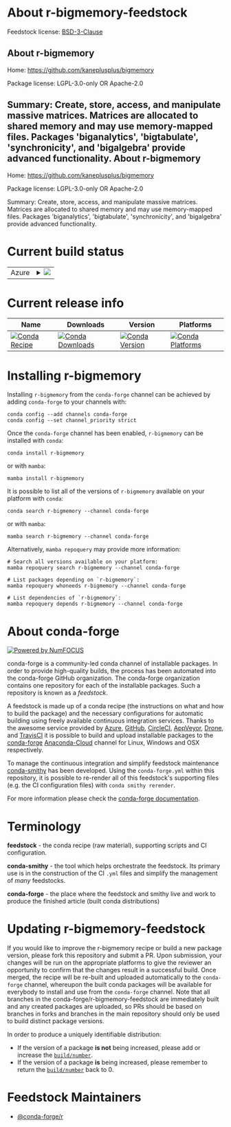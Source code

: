 About r-bigmemory-feedstock
===========================

Feedstock license: [BSD-3-Clause](https://github.com/conda-forge/r-bigmemory-feedstock/blob/main/LICENSE.txt)

About r-bigmemory
-----------------

Home: https://github.com/kaneplusplus/bigmemory

Package license: LGPL-3.0-only OR Apache-2.0

Summary: Create, store, access, and manipulate massive matrices. Matrices are allocated to shared memory and may use memory-mapped files.  Packages 'biganalytics', 'bigtabulate', 'synchronicity', and 'bigalgebra' provide advanced functionality.
About r-bigmemory
-----------------

Home: https://github.com/kaneplusplus/bigmemory

Package license: LGPL-3.0-only OR Apache-2.0

Summary: Create, store, access, and manipulate massive matrices. Matrices are allocated to shared memory and may use memory-mapped files.  Packages 'biganalytics', 'bigtabulate', 'synchronicity', and 'bigalgebra' provide advanced functionality.

Current build status
====================


<table>
    
  <tr>
    <td>Azure</td>
    <td>
      <details>
        <summary>
          <a href="https://dev.azure.com/conda-forge/feedstock-builds/_build/latest?definitionId=3353&branchName=main">
            <img src="https://dev.azure.com/conda-forge/feedstock-builds/_apis/build/status/r-bigmemory-feedstock?branchName=main">
          </a>
        </summary>
        <table>
          <thead><tr><th>Variant</th><th>Status</th></tr></thead>
          <tbody><tr>
              <td>linux_64_r_base4.2</td>
              <td>
                <a href="https://dev.azure.com/conda-forge/feedstock-builds/_build/latest?definitionId=3353&branchName=main">
                  <img src="https://dev.azure.com/conda-forge/feedstock-builds/_apis/build/status/r-bigmemory-feedstock?branchName=main&jobName=linux&configuration=linux%20linux_64_r_base4.2" alt="variant">
                </a>
              </td>
            </tr><tr>
              <td>linux_64_r_base4.3</td>
              <td>
                <a href="https://dev.azure.com/conda-forge/feedstock-builds/_build/latest?definitionId=3353&branchName=main">
                  <img src="https://dev.azure.com/conda-forge/feedstock-builds/_apis/build/status/r-bigmemory-feedstock?branchName=main&jobName=linux&configuration=linux%20linux_64_r_base4.3" alt="variant">
                </a>
              </td>
            </tr><tr>
              <td>osx_64_r_base4.2</td>
              <td>
                <a href="https://dev.azure.com/conda-forge/feedstock-builds/_build/latest?definitionId=3353&branchName=main">
                  <img src="https://dev.azure.com/conda-forge/feedstock-builds/_apis/build/status/r-bigmemory-feedstock?branchName=main&jobName=osx&configuration=osx%20osx_64_r_base4.2" alt="variant">
                </a>
              </td>
            </tr><tr>
              <td>osx_64_r_base4.3</td>
              <td>
                <a href="https://dev.azure.com/conda-forge/feedstock-builds/_build/latest?definitionId=3353&branchName=main">
                  <img src="https://dev.azure.com/conda-forge/feedstock-builds/_apis/build/status/r-bigmemory-feedstock?branchName=main&jobName=osx&configuration=osx%20osx_64_r_base4.3" alt="variant">
                </a>
              </td>
            </tr><tr>
              <td>win_64</td>
              <td>
                <a href="https://dev.azure.com/conda-forge/feedstock-builds/_build/latest?definitionId=3353&branchName=main">
                  <img src="https://dev.azure.com/conda-forge/feedstock-builds/_apis/build/status/r-bigmemory-feedstock?branchName=main&jobName=win&configuration=win%20win_64_" alt="variant">
                </a>
              </td>
            </tr>
          </tbody>
        </table>
      </details>
    </td>
  </tr>
</table>

Current release info
====================

| Name | Downloads | Version | Platforms |
| --- | --- | --- | --- |
| [![Conda Recipe](https://img.shields.io/badge/recipe-r--bigmemory-green.svg)](https://anaconda.org/conda-forge/r-bigmemory) | [![Conda Downloads](https://img.shields.io/conda/dn/conda-forge/r-bigmemory.svg)](https://anaconda.org/conda-forge/r-bigmemory) | [![Conda Version](https://img.shields.io/conda/vn/conda-forge/r-bigmemory.svg)](https://anaconda.org/conda-forge/r-bigmemory) | [![Conda Platforms](https://img.shields.io/conda/pn/conda-forge/r-bigmemory.svg)](https://anaconda.org/conda-forge/r-bigmemory) |

Installing r-bigmemory
======================

Installing `r-bigmemory` from the `conda-forge` channel can be achieved by adding `conda-forge` to your channels with:

```
conda config --add channels conda-forge
conda config --set channel_priority strict
```

Once the `conda-forge` channel has been enabled, `r-bigmemory` can be installed with `conda`:

```
conda install r-bigmemory
```

or with `mamba`:

```
mamba install r-bigmemory
```

It is possible to list all of the versions of `r-bigmemory` available on your platform with `conda`:

```
conda search r-bigmemory --channel conda-forge
```

or with `mamba`:

```
mamba search r-bigmemory --channel conda-forge
```

Alternatively, `mamba repoquery` may provide more information:

```
# Search all versions available on your platform:
mamba repoquery search r-bigmemory --channel conda-forge

# List packages depending on `r-bigmemory`:
mamba repoquery whoneeds r-bigmemory --channel conda-forge

# List dependencies of `r-bigmemory`:
mamba repoquery depends r-bigmemory --channel conda-forge
```


About conda-forge
=================

[![Powered by
NumFOCUS](https://img.shields.io/badge/powered%20by-NumFOCUS-orange.svg?style=flat&colorA=E1523D&colorB=007D8A)](https://numfocus.org)

conda-forge is a community-led conda channel of installable packages.
In order to provide high-quality builds, the process has been automated into the
conda-forge GitHub organization. The conda-forge organization contains one repository
for each of the installable packages. Such a repository is known as a *feedstock*.

A feedstock is made up of a conda recipe (the instructions on what and how to build
the package) and the necessary configurations for automatic building using freely
available continuous integration services. Thanks to the awesome service provided by
[Azure](https://azure.microsoft.com/en-us/services/devops/), [GitHub](https://github.com/),
[CircleCI](https://circleci.com/), [AppVeyor](https://www.appveyor.com/),
[Drone](https://cloud.drone.io/welcome), and [TravisCI](https://travis-ci.com/)
it is possible to build and upload installable packages to the
[conda-forge](https://anaconda.org/conda-forge) [Anaconda-Cloud](https://anaconda.org/)
channel for Linux, Windows and OSX respectively.

To manage the continuous integration and simplify feedstock maintenance
[conda-smithy](https://github.com/conda-forge/conda-smithy) has been developed.
Using the ``conda-forge.yml`` within this repository, it is possible to re-render all of
this feedstock's supporting files (e.g. the CI configuration files) with ``conda smithy rerender``.

For more information please check the [conda-forge documentation](https://conda-forge.org/docs/).

Terminology
===========

**feedstock** - the conda recipe (raw material), supporting scripts and CI configuration.

**conda-smithy** - the tool which helps orchestrate the feedstock.
                   Its primary use is in the construction of the CI ``.yml`` files
                   and simplify the management of *many* feedstocks.

**conda-forge** - the place where the feedstock and smithy live and work to
                  produce the finished article (built conda distributions)


Updating r-bigmemory-feedstock
==============================

If you would like to improve the r-bigmemory recipe or build a new
package version, please fork this repository and submit a PR. Upon submission,
your changes will be run on the appropriate platforms to give the reviewer an
opportunity to confirm that the changes result in a successful build. Once
merged, the recipe will be re-built and uploaded automatically to the
`conda-forge` channel, whereupon the built conda packages will be available for
everybody to install and use from the `conda-forge` channel.
Note that all branches in the conda-forge/r-bigmemory-feedstock are
immediately built and any created packages are uploaded, so PRs should be based
on branches in forks and branches in the main repository should only be used to
build distinct package versions.

In order to produce a uniquely identifiable distribution:
 * If the version of a package **is not** being increased, please add or increase
   the [``build/number``](https://docs.conda.io/projects/conda-build/en/latest/resources/define-metadata.html#build-number-and-string).
 * If the version of a package **is** being increased, please remember to return
   the [``build/number``](https://docs.conda.io/projects/conda-build/en/latest/resources/define-metadata.html#build-number-and-string)
   back to 0.

Feedstock Maintainers
=====================

* [@conda-forge/r](https://github.com/conda-forge/r/)

